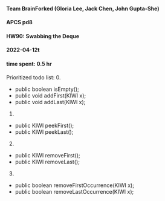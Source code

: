 #### Team BrainForked (Gloria Lee, Jack Chen, John Gupta-She)
#### APCS pd8
####  HW90: Swabbing the Deque
#### 2022-04-12t
####  time spent: 0.5  hr

Prioritized todo list:
0. 
* public boolean isEmpty();
* public void addFirst(KIWI x);
* public void addLast(KIWI x); 

1.
* public KIWI peekFirst();
* public KIWI peekLast();

2.
* public KIWI removeFirst();
* public KIWI removeLast();

3.
* public boolean removeFirstOccurrence(KIWI x);
* public boolean removeLastOccurrence(KIWI x);
